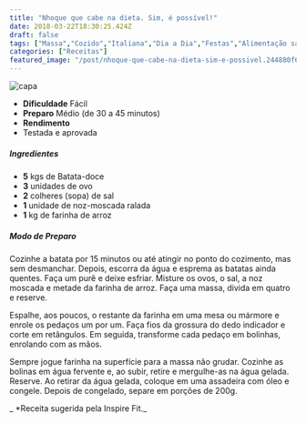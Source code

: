 ```yaml
---
title: "Nhoque que cabe na dieta. Sim, é possível!"
date: 2018-03-22T18:30:25.424Z
draft: false
tags: ["Massa","Cozido","Italiana","Dia a Dia","Festas","Alimentação saudável","Massa"]
categories: ["Receitas"]
featured_image: "/post/nhoque-que-cabe-na-dieta-sim-e-possivel.244880f6.jpg"
---
```


![capa](/post/nhoque-que-cabe-na-dieta-sim-e-possivel.244880f6.jpg)

*   **Dificuldade** Fácil
*   **Preparo** Médio (de 30 a 45 minutos)
*   **Rendimento**
*   Testada e aprovada
    

##### Ingredientes

*   **5** kgs de Batata-doce
*   **3** unidades de ovo
*   **2** colheres (sopa) de sal
*   **1** unidade de noz-moscada ralada
*   **1** kg de farinha de arroz

##### Modo de Preparo

Cozinhe a batata por 15 minutos ou até atingir no ponto do cozimento, mas sem desmanchar. Depois, escorra da água e esprema as batatas ainda quentes. Faça um purê e deixe esfriar. Misture os ovos, o sal, a noz moscada e metade da farinha de arroz. Faça uma massa, divida em quatro e reserve.

Espalhe, aos poucos, o restante da farinha em uma mesa ou mármore e enrole os pedaços um por um. Faça fios da grossura do dedo indicador e corte em retângulos. Em seguida, transforme cada pedaço em bolinhas, enrolando com as mãos.

Sempre jogue farinha na superfície para a massa não grudar. Cozinhe as bolinas em água fervente e, ao subir, retire e mergulhe-as na água gelada. Reserve. Ao retirar da água gelada, coloque em uma assadeira com óleo e congele. Depois de congelado, separe em porções de 200g.

_ *Receita sugerida pela Inspire Fit._
